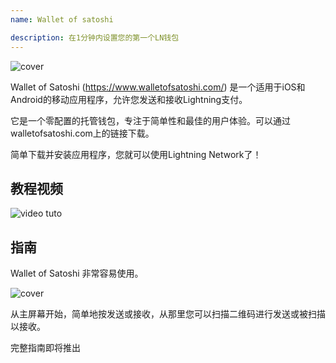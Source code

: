 ```yaml
---
name: Wallet of satoshi

description: 在1分钟内设置您的第一个LN钱包
---
```


![cover](assets/cover.webp)

Wallet of Satoshi (https://www.walletofsatoshi.com/) 是一个适用于iOS和Android的移动应用程序，允许您发送和接收Lightning支付。

它是一个零配置的托管钱包，专注于简单性和最佳的用户体验。可以通过walletofsatoshi.com上的链接下载。

简单下载并安装应用程序，您就可以使用Lightning Network了！

## 教程视频

![video tuto](https://youtu.be/Es4InK3lq5c)

## 指南

Wallet of Satoshi 非常容易使用。

![cover](assets/1.webp)

从主屏幕开始，简单地按发送或接收，从那里您可以扫描二维码进行发送或被扫描以接收。

完整指南即将推出